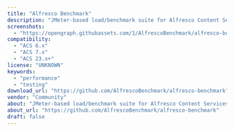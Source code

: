 ```yaml
---
title: "Alfresco Benchmark"
description: "JMeter-based load/benchmark suite for Alfresco Content Services."
screenshots:
  - "https://opengraph.githubassets.com/1/AlfrescoBenchmark/alfresco-benchmark"
compatibility:
  - "ACS 6.x"
  - "ACS 7.x"
  - "ACS 23.x+"
license: "UNKNOWN"
keywords:
  - "performance"
  - "testing"
download_url: "https://github.com/AlfrescoBenchmark/alfresco-benchmark"
vendor: "Community"
about: "JMeter-based load/benchmark suite for Alfresco Content Services."
about_url: "https://github.com/AlfrescoBenchmark/alfresco-benchmark"
draft: false
---
```

